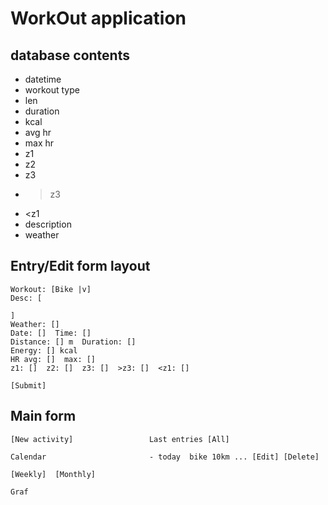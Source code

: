 
# WorkOut application

## database contents

 - datetime
 - workout type
 - len
 - duration
 - kcal
 - avg hr
 - max hr
 - z1
 - z2
 - z3
 - >z3
 - <z1
 - description
 - weather

## Entry/Edit form layout

    Workout: [Bike |v]
    Desc: [

    ]
    Weather: []
    Date: []  Time: []
    Distance: [] m  Duration: []
    Energy: [] kcal
    HR avg: []  max: []
    z1: []  z2: []  z3: []  >z3: []  <z1: []

    [Submit]

## Main form

    [New activity]                 Last entries [All]

    Calendar                       - today  bike 10km ... [Edit] [Delete]

    [Weekly]  [Monthly]

    Graf
